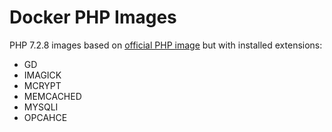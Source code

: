 # Docker PHP Images
PHP 7.2.8 images based on [official PHP image](https://hub.docker.com/_/php/) but with installed extensions:
* GD
* IMAGICK
* MCRYPT
* MEMCACHED
* MYSQLI
* OPCAHCE
